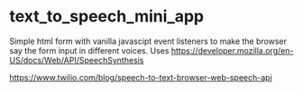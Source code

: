 # text_to_speech_mini_app

Simple html form with vanilla javascipt event listeners to make the browser say the form input in different voices.
Uses https://developer.mozilla.org/en-US/docs/Web/API/SpeechSynthesis

https://www.twilio.com/blog/speech-to-text-browser-web-speech-api
